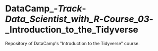 # DataCamp_-_Track_-_Data_Scientist_with_R_-_Course_03_-_Introduction_to_the_Tidyverse
 Repository of DataCamp's "Introduction to the Tidyverse" course.
